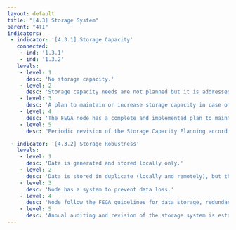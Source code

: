 ```yaml
---
layout: default
title: "[4.3] Storage System"
parent: "4TI"
indicators:
 - indicator: '[4.3.1] Storage Capacity'
   connected:
    - ind: '1.3.1'
    - ind: '1.3.2'
   levels:
    - level: 1
      desc: 'No storage capacity.'
    - level: 2
      desc: 'Storage capacity needs are not planned but it is addressed ad hoc if the node has no more storage to provide.'
    - level: 3  
      desc: 'A plan to maintain or increase storage capacity in case of being necessary is drafted considering the policies by the hosting institution.'
    - level: 4
      desc: 'The FEGA node has a complete and implemented plan to maintain or increase its capacity when required.'
    - level: 5
      desc: "Periodic revision of the Storage Capacity Planning according to utilisation KPI's of the FEGA node updating it whenever necessary."

 - indicator: '[4.3.2] Storage Robustness'
   levels:
    - level: 1
      desc: 'Data is generated and stored locally only.'
    - level: 2
      desc: 'Data is stored in duplicate (locally and remotely), but there are no systems or guidelines in place to ensure service robustness.'
    - level: 3  
      desc: 'Node has a system to prevent data loss.'
    - level: 4
      desc: 'Node follow the FEGA guidelines for data storage, redundancy and access to avoid data loss.'
    - level: 5
      desc: 'Annual auditing and revision of the storage system is established to guarantee the alignment with the FEGA guidelines for data storage.'
---
```

